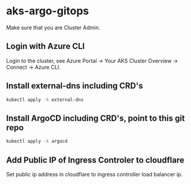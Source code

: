 # aks-argo-gitops

Make sure that you are Cluster Admin.

## Login with Azure CLI
Login to the cluster, see Azure Portal -> Your AKS Cluster Overview -> Connect -> Azure CLI.

## Install external-dns including CRD's
```bash
kubectl apply -k external-dns
```

## Install ArgoCD including CRD's, point to this git repo
```bash
kubectl apply -k argocd
```

## Add Public IP of Ingress Controler to cloudflare
Set public ip address in cloudflare to ingress controller load balancer ip.
